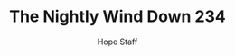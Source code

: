 ---
image: /assets/img/nwd/234_nwd_john_5_24_msg.png
title: The Nightly Wind Down 234
categories:
  - The Nightly Wind Down
author: Hope Staff
notes: The Nightly Wind Down 234
embed: >-
  EMBED_GOES_HERE
transcript: >-
  SOME LINES OF TEXT START HERE
---